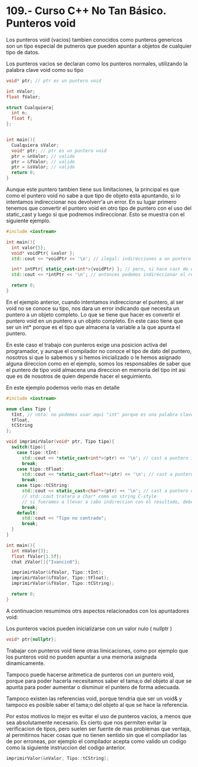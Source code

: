 109.- Curso C++ No Tan Básico. Punteros void
===

Los punteros void (vacios) tambien conocidos como punteros genericos son un
tipo especial de putneros que pueden apuntar a objetos de cualquier tipo de
datos.

Los punteros vacios se declaran como los punteros normales, utilizando la
palabra clave void como su tipo 

```cpp
void* ptr; // ptr es un puntero void
```

```cpp
int nValor;
float fValor;

struct Cualquiera{
  int n;
  float f;
};


int main(){
  Cualquiera sValor;
  void* ptr; // ptr es un puntero void
  ptr = &nValor; // valido
  ptr = &fValor; // valido
  ptr = &sValor; // valido
  return 0;
}
```

Aunque este puntero tambien tiene sus limitaciones, la principal es que como el
puntero void no sabe a que tipo de objeto esta apuntando, si lo intentamos
indireccionar nos devolverr'a un error. En su lugar primero tenemos que
convertir el puntero void en otro tipo de puntero con el uso del static_cast y
luego si que podremos indireccionar. Esto se muestra con el siguiente ejemplo.

```cpp
#include <iostream>

int main(){
  int valor{5};
  void* voidPtr{ &valor };
  std::cout << *voidPtr << '\n'; // ilegal: indirecciones a un puntero void

  int* intPtr{ static_cast<int*>{voidPtr} }; // pero, si hace cast de ese puntero void a un puntero int ...
  std::cout << *intPtr << '\n'; // entonces podemos indireccionar el resultado.

  return 0;
}
```

En el ejemplo anterior, cuando intentamos indireccionar el puntero, al ser void
no se conoce su tipo, nos dara un error indicando que necesita un puntero a un
objeto completo. Lo que se tiene que hacer es convertir el puntero void en un
puntero a un objeto completo. En este caso tiene que ser un int* porque es el
tipo que almacena la variable a la que apunta el puntero.

En este caso el trabajo con punteros exige una posicion activa del programador,
y aunque el compilador no conoce el tipo de dato del puntero, nosotros si que
lo sabemos y si hemos inicializado o le hemos asignado alguna direccion como en
el ejemplo, somos los responsables de saber que el puntero de tipo void
almacena una direccion en memoria del tipo int asi que es de nosotros de quien
depende hacer el seguimiento.

En este ejemplo podemos verlo mas en detalle
```cpp
#include <iostream>

enum class Tipo {
  tInt, // nota: no podemos usar aqui "int" porque es una palabra clave
  tFloat, 
  tCString
};

void imprimirValor(void* ptr, Tipo tipo){
  switch(tipo){
    case tipo::tInt:
      std::cout << *static_cast<int*>(ptr) << '\n'; // cast a puntero int y lleva a cabo indireccion
      break;
    case tipo::tFloat:
      std::cout << *static_cast<float*>(ptr) << '\n'; // cast a puntero float y lleva a cabo indireccion
      break;
    case tipo::tCString:
      std::cout << static_cast<char*>(ptr) << '\n'; // cast a puntero char (no indireccion)
      // std::cout tratara a char* como un string C-style
      // si fueramos a llevar a cabo indireccion con el resultado, deberiamos imprimir el char, al que apunta ptr.
      break;
    default:
      std::cout << "Tipo no contrado";
      break;
  }
}

int main(){
  int nValor{3};
  float fValor{1.5f};
  chat zValor[]{"Ivancin8"};

  imprimirValor(&fValor, Tipo::tInt); 
  imprimirValor(&fValor, Tipo::tFloat); 
  imprimirValor(&fValor, Tipo::tCString); 

  return 0;
}
```

A continuacion resumimos otrs aspectos relacionados con los apuntadores void:

Los punteros vacios pueden inicializarse con un valor nulo
( nullptr )
```cpp
void* ptr{nullptr};
```

Trabajar con punteros void tiene otras limicaciones, como por ejemplo que los
punteros void no pueden apuntar a una memoria asignada dinamicamente.

Tampoco puede hacerse aritmetica de punteros con un puntero void, porque para
poder hacerla necesitamos saber el tama;o del objeto al que se apunta para
poder aumentar o disminuir el puntero de forma adecuada.

Tampoco existen las referencias void, porque tendria que ser un void& y tampoco
es posible saber el tama;o del objeto al que se hace la referencia. 

Por estos motivos lo mejor es evitar el uso de punteros vacios, a menos que sea
absolutamente necesario. Es cierto que nos permiten evitar la verificacion de
tipos, pero suelen ser fuente de mas problemas que ventaja, al permitirnos
hacer cosas que no tienen sentido sin que el compilador las de por erroneas,
por ejemplo el compilador acepta como valido un codigo como la siguiente
instruccion del codigo anterior.

```cpp
imprimirValor(&nValor, Tipo::tCString);
```

